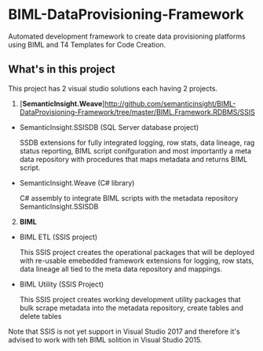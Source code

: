 # BIML-DataProvisioning-Framework

Automated development framework to create data provisioning platforms using BIML and T4 Templates for Code Creation.

## What's in this project

This project has 2 visual studio solutions each having 2 projects.

1. [**SemanticInsight.Weave**]http://github.com/semanticinsight/BIML-DataProvisioning-Framework/tree/master/BIML.Framework.RDBMS/SSIS 
    
  * SemanticInsight.SSISDB (SQL Server database project)
  
    SSDB extensions for fully integrated logging, row stats, data lineage, rag status reporting, BIML script conifguration and most importantly a meta data repository with procedures that maps metadata and returns BIML script.

  * SemanticInsight.Weave (C# library)
    
    C# assembly to integrate BIML scripts with the metadata repository SemanticInsight.SSISDB
  
2. **BIML**

  * BIML ETL (SSIS project)
  
    This SSIS project creates the operational packages that will be deployed with re-usable emebedded framework extensions for logging, row     stats, data lineage all tied to the meta data repository and mappings.
  
  * BIML Utility (SSIS Project)
    
    This SSIS project creates working development utility packages that bulk scrape metadata into the metadata repository, create tables       and delete tables
  

Note that SSIS is not yet support in Visual Studio 2017 and therefore it's advised to work with teh BIML solition in Visual Studio 2015.
